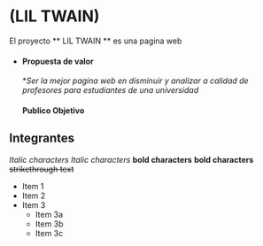 #  (LIL TWAIN)

El proyecto  ** LIL TWAIN **  es una pagina web 

   
 * #### Propuesta de valor 
    *_Ser la mejor pagina web en disminuir y analizar a calidad de profesores para estudiantes de una universidad_  
  
   #### Publico Objetivo 
   

## Integrantes


*Italic characters* 
_Italic characters_
**bold characters**
__bold characters__
~~strikethrough text~~

* Item 1
* Item 2
* Item 3
  * Item 3a
  * Item 3b
  * Item 3c 
